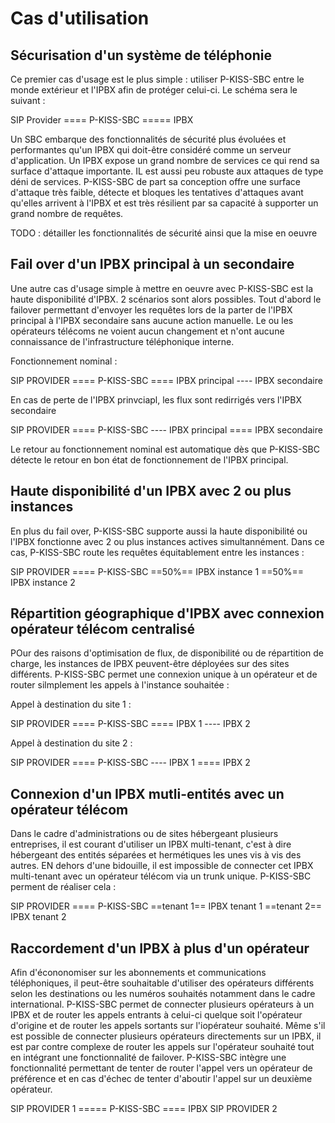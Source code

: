 # Cas d'utilisation

## Sécurisation d'un système de téléphonie

Ce premier cas d'usage est le plus simple : utiliser P-KISS-SBC entre le monde extérieur et l'IPBX afin de protéger celui-ci. Le schéma sera le suivant : 

SIP Provider ==== P-KISS-SBC ===== IPBX

Un SBC embarque des fonctionnalités de sécurité plus évoluées et performantes qu'un IPBX qui doit-être considéré comme un serveur d'application. Un IPBX expose un grand nombre de services ce qui rend sa surface d'attaque importante. IL est aussi peu robuste aux attaques de type déni de services. P-KISS-SBC de part sa conception offre une surface d'attaque très faible, détecte et bloques les tentatives d'attaques avant qu'elles arrivent à l'IPBX et est très résilient par sa capacité à supporter un grand nombre de requêtes.

TODO : détailler les fonctionnalités de sécurité ainsi que la mise en oeuvre

## Fail over d'un IPBX principal à un secondaire

Une autre cas d'usage simple à mettre en oeuvre avec P-KISS-SBC est la haute disponibilité d'IPBX. 2 scénarios sont alors possibles. Tout d'abord le failover permettant d'envoyer les requêtes lors de la parter de l'IPBX principal à l'IPBX secondaire sans aucune action manuelle. Le ou les opérateurs télécoms ne voient aucun changement et n'ont aucune connaissance de l'infrastructure téléphonique interne. 

Fonctionnement nominal : 

SIP PROVIDER ==== P-KISS-SBC ==== IPBX principal
                             ---- IPBX secondaire

En cas de perte de l'IPBX prinvciapl, les flux sont redirrigés vers l'IPBX secondaire

SIP PROVIDER ==== P-KISS-SBC ---- IPBX principal
                             ==== IPBX secondaire

Le retour au fonctionnement nominal est automatique dès que P-KISS-SBC détecte le retour en bon état de fonctionnement de l'IPBX principal.

## Haute disponibilité d'un IPBX avec 2 ou plus instances

En plus du fail over, P-KISS-SBC supporte aussi la haute disponibilité ou l'IPBX fonctionne avec 2 ou plus instances actives simultannément. Dans ce cas, P-KISS-SBC route les requêtes équitablement entre les instances : 

SIP PROVIDER ==== P-KISS-SBC ==50%== IPBX instance 1
                             ==50%== IPBX instance 2


## Répartition géographique d'IPBX avec connexion opérateur télécom centralisé

POur des raisons d'optimisation de flux, de disponibilité ou de répartition de charge, les instances de IPBX peuvent-être déployées sur des sites différents. P-KISS-SBC permet une connexion unique à un opérateur et de router silmplement les appels à l'instance souhaitée : 

Appel à destination du site 1 : 

SIP PROVIDER ==== P-KISS-SBC ==== IPBX 1
                             ---- IPBX 2

Appel à destination du site 2 : 

SIP PROVIDER ==== P-KISS-SBC ---- IPBX 1
                             ==== IPBX 2

## Connexion d'un IPBX mutli-entités avec un opérateur télécom

Dans le cadre d'administrations ou de sites hébergeant plusieurs entreprises, il est courant d'utiliser un IPBX multi-tenant, c'est à dire hébergeant des entités séparées et hermétiques les unes vis à vis des autres. EN dehors d'une bidouille, il est impossible de connecter cet IPBX multi-tenant avec un opérateur télécom via un trunk unique. P-KISS-SBC perment de réaliser cela :

SIP PROVIDER ==== P-KISS-SBC ==tenant 1== IPBX tenant 1
                             ==tenant 2== IPBX tenant 2


## Raccordement d'un IPBX à plus d'un opérateur

Afin d'écononomiser sur les abonnements et communications téléphoniques, il peut-être souhaitable d'utiliser des opérateurs différents selon les destinations ou les numéros souhaités notamment dans le cadre international. P-KISS-SBC permet de connecter plusieurs opérateurs à un IPBX et de router les appels entrants à celui-ci quelque soit l'opérateur d'origine et de router les appels sortants sur l'iopérateur souhaité. Même s'il est possible de connecter plusieurs opérateurs directements sur un IPBX, il est par contre complexe de router les appels sur l'opérateur souhaité tout en intégrant une fonctionnalité de failover. P-KISS-SBC intègre une fonctionnalité permettant de tenter de router l'appel vers un opérateur de préférence et en cas d'échec de tenter d'aboutir l'appel sur un deuxième opérateur.

SIP PROVIDER 1
              ===== P-KISS-SBC ==== IPBX
SIP PROVIDER 2